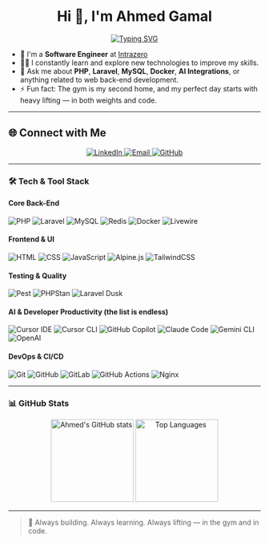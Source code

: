 <h1 align="center">
  Hi 👋, I'm Ahmed Gamal
</h1>

<!-- Typing SVG -->
<p align="center">
  <a href="https://github.com/DenverCoder1/readme-typing-svg">
    <img src="https://readme-typing-svg.herokuapp.com/?lines=Back-End%20Web%20Developer;AI%20Enhanced%20Engineer;Always%20learning%20new%20things&font=Fira%20Code&center=true&width=500&height=45&color=f75c7e&vCenter=true&size=22" alt="Typing SVG">
  </a>
</p>

- 🏢 I'm a **Software Engineer** at [Intrazero](#)
- 👨‍💻 I constantly learn and explore new technologies to improve my skills.
- 💬 Ask me about **PHP**, **Laravel**, **MySQL**, **Docker**, **AI Integrations**, or anything related to web back-end development.
- ⚡ Fun fact: The gym is my second home, and my perfect day starts with heavy lifting — in both weights and code.

---

## 🌐 Connect with Me

<p align="center">
  <a href="https://www.linkedin.com/in/ahmed~gamal" target="_blank">
    <img src="https://img.shields.io/badge/-LinkedIn-0A66C2?style=for-the-badge&logo=linkedin&logoColor=white" alt="LinkedIn"/>
  </a>
  <a href="mailto:ahmedgamal.aa425@gmail.com" target="_blank">
    <img src="https://img.shields.io/badge/-Email-D14836?style=for-the-badge&logo=gmail&logoColor=white" alt="Email"/>
  </a>
  <a href="https://github.com/AHMED-GAMAL-AG" target="_blank">
    <img src="https://img.shields.io/badge/-GitHub-181717?style=for-the-badge&logo=github&logoColor=white" alt="GitHub"/>
  </a>
<!--   <a href="https://twitter.com/yourhandle" target="_blank">
    <img src="https://img.shields.io/badge/-Twitter-1DA1F2?style=for-the-badge&logo=twitter&logoColor=white" alt="Twitter"/>
  </a> -->
</p>

---

### 🛠 Tech & Tool Stack

#### **Core Back-End**
![PHP](https://img.shields.io/badge/-PHP-05122A?style=flat&logo=php)
![Laravel](https://img.shields.io/badge/-Laravel-05122A?style=flat&logo=laravel)
![MySQL](https://img.shields.io/badge/-MySQL-05122A?style=flat&logo=mysql)
![Redis](https://img.shields.io/badge/-Redis-05122A?style=flat&logo=redis)
![Docker](https://img.shields.io/badge/-Docker-05122A?style=flat&logo=docker)
![Livewire](https://img.shields.io/badge/-Livewire-05122A?style=flat&logo=livewire)

#### **Frontend & UI**
![HTML](https://img.shields.io/badge/-HTML5-05122A?style=flat&logo=html5)
![CSS](https://img.shields.io/badge/-CSS-05122A?style=flat&logo=css)
![JavaScript](https://img.shields.io/badge/-JavaScript-05122A?style=flat&logo=javascript)
![Alpine.js](https://img.shields.io/badge/-Alpine.js-05122A?style=flat&logo=alpinedotjs)
![TailwindCSS](https://img.shields.io/badge/-TailwindCSS-05122A?style=flat&logo=tailwindcss)

#### **Testing & Quality**
![Pest](https://img.shields.io/badge/-Pest-05122A?style=flat&logo=pestphp)
![PHPStan](https://img.shields.io/badge/-PHPStan-05122A?style=flat&logo=php)
![Laravel Dusk](https://img.shields.io/badge/-Laravel%20Dusk-05122A?style=flat&logo=laravel)

#### **AI & Developer Productivity (the list is endless)**
![Cursor IDE](https://img.shields.io/badge/-Cursor%20IDE-05122A?style=flat&logo=cursor)
![Cursor CLI](https://img.shields.io/badge/-Cursor%20CLI%20Agents-05122A?style=flat&logo=ai)
![GitHub Copilot](https://img.shields.io/badge/-GitHub%20Copilot-05122A?style=flat&logo=github)
![Claude Code](https://img.shields.io/badge/-Claude%20Code-05122A?style=flat&logo=anthropic)
![Gemini CLI](https://img.shields.io/badge/-Gemini%20CLI-05122A?style=flat&logo=googlegemini)
![OpenAI](https://img.shields.io/badge/-OpenAI-05122A?style=flat&logo=openai)

#### **DevOps & CI/CD**
![Git](https://img.shields.io/badge/-Git-05122A?style=flat&logo=git)
![GitHub](https://img.shields.io/badge/-GitHub-05122A?style=flat&logo=github)
![GitLab](https://img.shields.io/badge/-GitLab-05122A?style=flat&logo=gitlab)
![GitHub Actions](https://img.shields.io/badge/-GitHub%20Actions-05122A?style=flat&logo=githubactions)
![Nginx](https://img.shields.io/badge/-Nginx-05122A?style=flat&logo=nginx)

---

### 📊 GitHub Stats

<p align="center">
  <img
    height="165"
    src="https://github-readme-stats.vercel.app/api?username=AHMED-GAMAL-AG&show_icons=true&rank_icon=github&include_all_commits=true&count_private=true&theme=tokyonight&hide_border=true&cache_seconds=7200"
    alt="Ahmed's GitHub stats"
  />
  <img
    height="165"
    src="https://github-readme-stats.vercel.app/api/top-langs/?username=AHMED-GAMAL-AG&layout=compact&langs_count=8&theme=tokyonight&hide_border=true&cache_seconds=7200"
    alt="Top Languages"
  />
</p>

<!-- Optional: pin a couple of highlight repos (replace names) -->
<!--
<p align="center">
  <a href="https://github.com/AHMED-GAMAL-AG/REPO_ONE">
    <img src="https://github-readme-stats.vercel.app/api/pin/?username=AHMED-GAMAL-AG&repo=REPO_ONE&theme=tokyonight&hide_border=true" alt="Repo One"/>
  </a>
  <a href="https://github.com/AHMED-GAMAL-AG/REPO_TWO">
    <img src="https://github-readme-stats.vercel.app/api/pin/?username=AHMED-GAMAL-AG&repo=REPO_TWO&theme=tokyonight&hide_border=true" alt="Repo Two"/>
  </a>
</p>
-->

---

> 🚀 Always building. Always learning. Always lifting — in the gym and in code.
